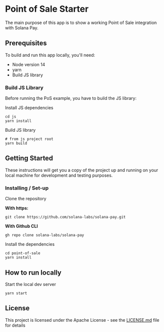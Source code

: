 # Point of Sale Starter

The main purpose of this app is to show a working Point of Sale integration with Solana Pay.

## Prerequisites

To build and run this app locally, you'll need:

-   Node version 14
-   yarn
-   Build JS library

### Build JS Library

Before running the PoS example, you have to build the JS library:

Install JS dependencies

```shell
cd js
yarn install
```

Build JS library

```shell
# from js project root
yarn build
```

## Getting Started

These instructions will get you a copy of the project up and running on your local machine for development and testing purposes.

### Installing / Set-up

Clone the repository

**With https:**

```shell
git clone https://github.com/solana-labs/solana-pay.git
```

**With Github CLI**

```shell
gh repo clone solana-labs/solana-pay
```

Install the dependencies

```shell
cd point-of-sale
yarn install
```

## How to run locally

Start the local dev server

```shell
yarn start
```

## License

This project is licensed under the Apache License - see the [LICENSE.md](LICENSE.md) file for details
